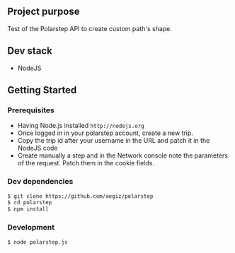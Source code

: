 ## Project purpose

Test of the Polarstep API to create custom path's shape.

## Dev stack

-  NodeJS

## Getting Started

### Prerequisites

-  Having Node.js installed `http://nodejs.org`
-  Once logged in in your polarstep account, create a new trip.
-  Copy the trip id after your username in the URL and patch it in the NodeJS code
-  Create manually a step and in the Network console note the parameters of the request. Patch them in the cookie fields.

### Dev dependencies

```sh
$ git clone https://github.com/aegiz/polarstep
$ cd polarstep
$ npm install

```

### Development

```sh
$ node polarstep.js
```
